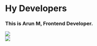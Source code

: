 # Hy Developers
### This is Arun M, Frontend Developer.

<div style="margin: auto;"><img src="https://media.giphy.com/media/f3iwJFOVOwuy7K6FFw/giphy.gif" /></div>

<img src="https://img.shields.io/badge/-Java-brightgreen" />
